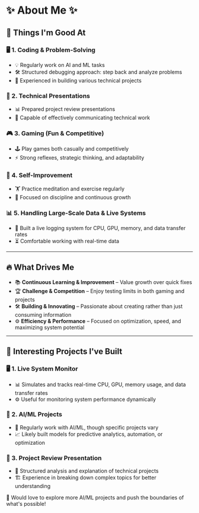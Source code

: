 # ✨ About Me ✨

## 🚀 Things I'm Good At

### 🖥️ 1. Coding & Problem-Solving
- 💡 Regularly work on AI and ML tasks
- 🛠️ Structured debugging approach: step back and analyze problems
- 🔧 Experienced in building various technical projects

### 🎤 2. Technical Presentations
- 📊 Prepared project review presentations
- 🎯 Capable of effectively communicating technical work

### 🎮 3. Gaming (Fun & Competitive)
- 🕹️ Play games both casually and competitively
- ⚡ Strong reflexes, strategic thinking, and adaptability

### 🧘 4. Self-Improvement
- 🏋️ Practice meditation and exercise regularly
- 🌱 Focused on discipline and continuous growth

### 📊 5. Handling Large-Scale Data & Live Systems
- 📡 Built a live logging system for CPU, GPU, memory, and data transfer rates
- ⏳ Comfortable working with real-time data

---

## 🔥 What Drives Me
- 📚 **Continuous Learning & Improvement** – Value growth over quick fixes
- 🏆 **Challenge & Competition** – Enjoy testing limits in both gaming and projects
- 🛠️ **Building & Innovating** – Passionate about creating rather than just consuming information
- ⚙️ **Efficiency & Performance** – Focused on optimization, speed, and maximizing system potential

---

## 🌟 Interesting Projects I've Built

### 🖥️ 1. Live System Monitor
- 📊 Simulates and tracks real-time CPU, GPU, memory usage, and data transfer rates
- ⚙️ Useful for monitoring system performance dynamically

### 🤖 2. AI/ML Projects
- 🧠 Regularly work with AI/ML, though specific projects vary
- 📈 Likely built models for predictive analytics, automation, or optimization

### 🎤 3. Project Review Presentation
- 📝 Structured analysis and explanation of technical projects
- 🏗️ Experience in breaking down complex topics for better understanding

🚀 Would love to explore more AI/ML projects and push the boundaries of what's possible!
